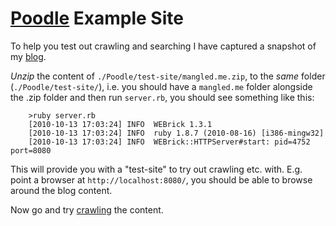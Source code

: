 [Poodle](../index.html) Example Site
=================================

To help you test out crawling and searching I have captured a snapshot of my [blog](http://mangled.me/blog/).

*Unzip* the content of `./Poodle/test-site/mangled.me.zip`, to the *same* folder (`./Poodle/test-site/`), i.e. you should have a `mangled.me` folder alongside the .zip folder and then run `server.rb`, you should see something like this:

        >ruby server.rb
        [2010-10-13 17:03:24] INFO  WEBrick 1.3.1
        [2010-10-13 17:03:24] INFO  ruby 1.8.7 (2010-08-16) [i386-mingw32]
        [2010-10-13 17:03:24] INFO  WEBrick::HTTPServer#start: pid=4752 port=8080

This will provide you with a "test-site" to try out crawling etc. with. E.g. point a browser at `http://localhost:8080/`, you should be able to browse around the blog content.

Now go and try [crawling](../scripts/index.html) the content.

